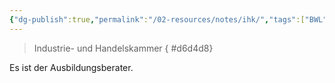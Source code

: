 ```yaml
---
{"dg-publish":true,"permalink":"/02-resources/notes/ihk/","tags":["BWL"],"noteIcon":"","updated":"2025-08-26T16:35:04.000+02:00"}
---
```


> Industrie- und Handelskammer
{ #d6d4d8}


Es ist der Ausbildungsberater.